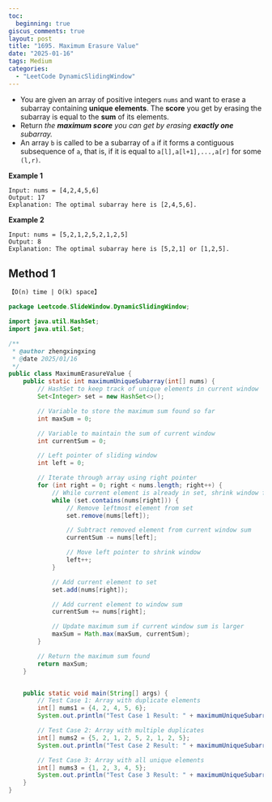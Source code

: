 ```yaml
---
toc:
  beginning: true
giscus_comments: true
layout: post
title: "1695. Maximum Erasure Value"
date: "2025-01-16"
tags: Medium
categories:
  - "LeetCode DynamicSlidingWindow"
---
```




- You are given an array of positive integers `nums` and want to erase a subarray containing **unique elements**. The **score** you get by erasing the subarray is equal to the **sum** of its elements.
- Return *the **maximum score** you can get by erasing **exactly one** subarray.*
- An array `b` is called to be a subarray of `a` if it forms a contiguous subsequence of `a`, that is, if it is equal to `a[l],a[l+1],...,a[r]` for some `(l,r)`.

**Example 1**

```
Input: nums = [4,2,4,5,6]
Output: 17
Explanation: The optimal subarray here is [2,4,5,6].
```

**Example 2**

```
Input: nums = [5,2,1,2,5,2,1,2,5]
Output: 8
Explanation: The optimal subarray here is [5,2,1] or [1,2,5].
```

## Method 1

```tex
【O(n) time | O(k) space】
```

```java
package Leetcode.SlideWindow.DynamicSlidingWindow;

import java.util.HashSet;
import java.util.Set;

/**
 * @author zhengxingxing
 * @date 2025/01/16
 */
public class MaximumErasureValue {
    public static int maximumUniqueSubarray(int[] nums) {
        // HashSet to keep track of unique elements in current window
        Set<Integer> set = new HashSet<>();

        // Variable to store the maximum sum found so far
        int maxSum = 0;

        // Variable to maintain the sum of current window
        int currentSum = 0;

        // Left pointer of sliding window
        int left = 0;

        // Iterate through array using right pointer
        for (int right = 0; right < nums.length; right++) {
            // While current element is already in set, shrink window from left
            while (set.contains(nums[right])) {
                // Remove leftmost element from set
                set.remove(nums[left]);

                // Subtract removed element from current window sum
                currentSum -= nums[left];

                // Move left pointer to shrink window
                left++;
            }

            // Add current element to set
            set.add(nums[right]);

            // Add current element to window sum
            currentSum += nums[right];

            // Update maximum sum if current window sum is larger
            maxSum = Math.max(maxSum, currentSum);
        }

        // Return the maximum sum found
        return maxSum;
    }


    public static void main(String[] args) {
        // Test Case 1: Array with duplicate elements
        int[] nums1 = {4, 2, 4, 5, 6};
        System.out.println("Test Case 1 Result: " + maximumUniqueSubarray(nums1)); // Expected: 17

        // Test Case 2: Array with multiple duplicates
        int[] nums2 = {5, 2, 1, 2, 5, 2, 1, 2, 5};
        System.out.println("Test Case 2 Result: " + maximumUniqueSubarray(nums2)); // Expected: 8

        // Test Case 3: Array with all unique elements
        int[] nums3 = {1, 2, 3, 4, 5};
        System.out.println("Test Case 3 Result: " + maximumUniqueSubarray(nums3)); // Expected: 15
    }
}

```





